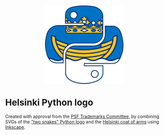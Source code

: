 <p align="center">
  <img width="250" height="250" src="HelPy.svg" alt="Helsinki Python logo">
</p>

# Helsinki Python logo

Created with approval from the
[PSF Trademarks Committee](https://www.python.org/psf/trademarks/),
by combining SVGs of the
["two snakes" Python logo](https://www.python.org/community/logos/)
and the
[Helsinki coat of arms](https://commons.wikimedia.org/wiki/File:Helsinki.vaakuna.svg)
using [Inkscape](https://inkscape.org/).
